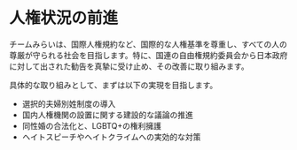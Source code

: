 # 人権状況の前進

チームみらいは、国際人権規約など、国際的な人権基準を尊重し、すべての人の尊厳が守られる社会を目指します。特に、国連の自由権規約委員会から日本政府に対して出された勧告を真摯に受け止め、その改善に取り組みます。

具体的な取り組みとして、まずは以下の実現を目指します。

* 選択的夫婦別姓制度の導入
* 国内人権機関の設置に関する建設的な議論の推進
* 同性婚の合法化と、LGBTQ+の権利擁護
* ヘイトスピーチやヘイトクライムへの実効的な対策